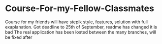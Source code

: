 # Course-For-my-Fellow-Classmates
Course for my friends will have stepik style, features, solution with full exaplanation. Got deadline to 25th of September, readme has changed it is bad
The real application has been losted between the many branches, will be fixed after
